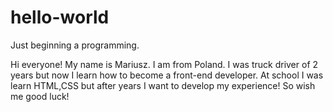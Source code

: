 # hello-world
Just beginning a programming.

Hi everyone! My name is Mariusz. I am from Poland. I was truck driver of 2 years but now I learn how to become a front-end developer.
At school I was learn HTML,CSS but after years I want to develop my experience! So wish me good luck!
